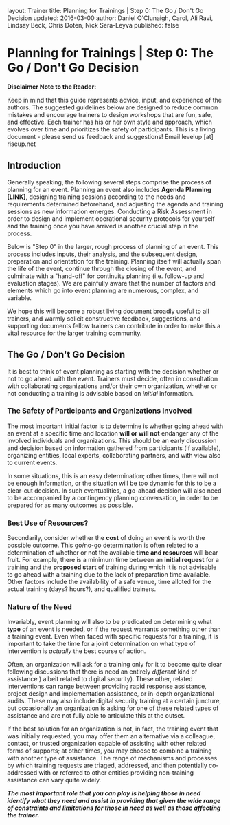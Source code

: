 layout: Trainer
title: Planning for Trainings | Step 0: The Go / Don't Go Decision
updated: 2016-03-00
author: Daniel O'Clunaigh, Carol, Ali Ravi, Lindsay Beck, Chris Doten, Nick Sera-Leyva
published: false


# Planning for Trainings | Step 0: The Go / Don't Go Decision #

**Disclaimer Note to the Reader:**

Keep in mind that this guide represents advice, input, and experience of the authors. The suggested guidelines below are designed to reduce common mistakes and encourage trainers to design workshops that are fun, safe, and effective. Each trainer has his or her own style and approach, which evolves over time and prioritizes the safety of participants. This is a living document - please send us feedback and suggestions! Email levelup [at] riseup.net


## Introduction ##
Generally speaking, the following several steps comprise the process of planning for an event. Planning an event also includes **Agenda Planning [LINK]**, designing training sessions according to the needs and requirements determined beforehand, and adjusting the agenda and training sessions as new information emerges. Conducting a Risk Assessment in order to design and implement operational security protocols for yourself and the training once you have arrived is another crucial step in the process.
 
Below is "Step 0" in the larger, rough process of planning of an event. This process includes inputs, their analysis, and the subsequent design, preparation and orientation for the training. Planning itself will actually span the life of the event, continue through the closing of the event, and culminate with a "hand-off" for continuity planning (i.e. follow-up and evaluation stages). We are painfully aware that the number of factors and elements which go into event planning are numerous, complex, and variable. 

We hope this will become a robust living document broadly useful to all trainers, and warmly solicit constructive feedback, suggestions, and supporting documents fellow trainers can contribute in order to make this a vital resource for the larger training community. 

## The Go / Don't Go Decision ##
It is best to think of event planning as starting with the decision whether or not to go ahead with the event. Trainers must decide, often in consultation with collaborating organizations and/or their own organization, whether or not conducting a training is advisable based on *initial* information. 

### The Safety of Participants and Organizations Involved ###
The most important initial factor is to determine is whether going ahead with an event at a specific time and location **will or will not** endanger any of the involved individuals and organizations. This should be an early discussion and decision based on information gathered from participants (if available), organizing entities, local experts, collaborating partners, and with view also to current events. 

In some situations, this is an easy determination; other times, there will not be enough information, or the situation will be too dynamic for this to be a clear-cut decision. In such eventualities, a go-ahead decision will also need to be accompanied by a contingency planning conversation, in order to be prepared for as many outcomes as possible.

### Best Use of Resources? ###
Secondarily, consider whether the **cost** of doing an event is worth the possible outcome. This go/no-go determination is often related to a determination of whether or not the available **time and resources** will bear fruit. For example, there is a minimum time between an **initial request** for a training and the **proposed start** of training during which it is not advisable to go ahead with a training due to the lack of preparation time available. Other factors include the availability of a safe venue, time  alloted for the actual training (days? hours?), and qualified trainers.

### Nature of the Need ###
Invariably, event planning will also to be predicated on determining what **type** of an event is needed, or if the request warrants something other than a training event. Even when faced with specific requests for a training, it is important to take the time for a joint determination on what type of intervention is *actually* the best course of action.
 
Often, an organization will ask for a training only for it to become quite clear following discussions that there is need an entirely *different* kind of assistance ) albeit related to digital security). These other, related interventions can range between providing rapid response assistance, project design and implementation assistance, or in-depth organizational audits. These may also include digital security training at a certain juncture, but occasionally an organization is asking for one of these related types of assistance and are not fully able to articulate this at the outset.
 
If the best solution for an organization is not, in fact, the training event that was initially requested, you may offer them an alternative via a colleague, contact, or trusted organization capable of assisting with other related forms of supports; at other times, you may choose to combine a training with another type of assistance. The range of mechanisms and processes by which training requests are triaged, addressed, and then potentially co-addressed with or referred to other entities providing non-training assistance can vary quite widely.
 
***The most important role that you can play is helping those in need identify what they need and assist in providing that given the wide range of constraints and limitations for those in need as well as those affecting the trainer.***













 